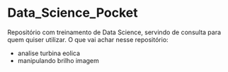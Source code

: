 # Data_Science_Pocket
 Repositório com treinamento de Data Science, servindo de consulta para quem quiser utilizar.
O que vai achar nesse repositório:

- analise turbina eolica
- manipulando brilho imagem
